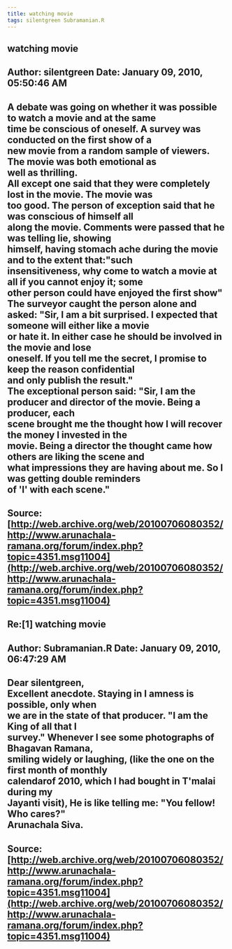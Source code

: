 ```yaml
--- 
title: watching movie   
tags: silentgreen Subramanian.R  
---  
```

## watching movie  
Author: silentgreen         Date: January 09, 2010, 05:50:46 AM  
---  
A debate was going on whether it was possible to watch a movie and at the same  
time be conscious of oneself. A survey was conducted on the first show of a  
new movie from a random sample of viewers. The movie was both emotional as  
well as thrilling.   
All except one said that they were completely lost in the movie. The movie was  
too good. The person of exception said that he was conscious of himself all  
along the movie. Comments were passed that he was telling lie, showing  
himself, having stomach ache during the movie and to the extent that:"such  
insensitiveness, why come to watch a movie at all if you cannot enjoy it; some  
other person could have enjoyed the first show"   
The surveyor caught the person alone and asked: "Sir, I am a bit surprised. I expected that someone will either like a movie  
or hate it. In either case he should be involved in the movie and lose  
oneself. If you tell me the secret, I promise to keep the reason confidential  
and only publish the result."   
The exceptional person said: "Sir, I am the producer and director of the movie. Being a producer, each  
scene brought me the thought how I will recover the money I invested in the  
movie. Being a director the thought came how others are liking the scene and  
what impressions they are having about me. So I was getting double reminders  
of 'I' with each scene."
 ---  
Source:[http://web.archive.org/web/20100706080352/http://www.arunachala-ramana.org/forum/index.php?topic=4351.msg11004](http://web.archive.org/web/20100706080352/http://www.arunachala-ramana.org/forum/index.php?topic=4351.msg11004)   
---  

## Re:[1] watching movie  
Author: Subramanian.R       Date: January 09, 2010, 06:47:29 AM  
---  
Dear silentgreen,   
Excellent anecdote. Staying in I amness is possible, only when   
we are in the state of that producer. "I am the King of all that I   
survey." Whenever I see some photographs of Bhagavan Ramana,   
smiling widely or laughing, (like the one on the first month of monthly  
calendarof 2010, which I had bought in T'malai during my   
Jayanti visit), He is like telling me: "You fellow! Who cares?"   
Arunachala Siva.
 ---  
Source:[http://web.archive.org/web/20100706080352/http://www.arunachala-ramana.org/forum/index.php?topic=4351.msg11004](http://web.archive.org/web/20100706080352/http://www.arunachala-ramana.org/forum/index.php?topic=4351.msg11004)   
---  

